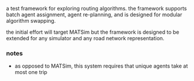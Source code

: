 a test framework for exploring routing algorithms. the framework supports batch agent assignment, agent re-planning, and is designed for modular algorithm swapping.

the initial effort will target MATSim but the framework is designed to be extended for any simulator and any road network representation.   

### notes

- as opposed to MATSim, this system requires that unique agents take at most one trip